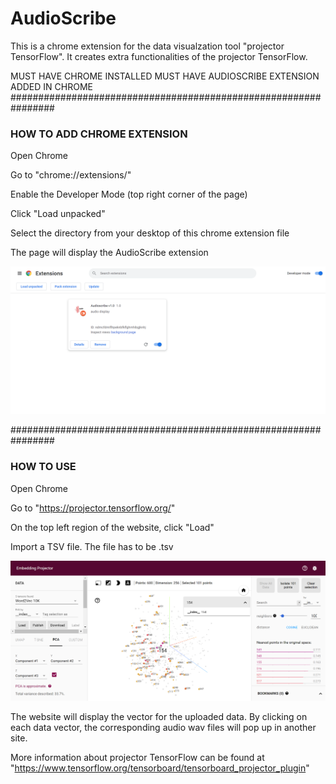 # AudioScribe
This is a chrome extension for the data visualzation tool "projector TensorFlow". It creates extra functionalities of the projector TensorFlow.

MUST HAVE CHROME INSTALLED
MUST HAVE AUDIOSCRIBE EXTENSION ADDED IN CHROME
################################################################

### HOW TO ADD CHROME EXTENSION

Open Chrome

Go to "chrome://extensions/"

Enable the Developer Mode (top right corner of the page)

Click "Load unpacked"

Select the directory from your desktop of this chrome extension file

The page will display the AudioScribe extension

![image](https://github.com/yuanw19/AudioScribe-Visualization/blob/main/images/Readme_extension.png)

################################################################

### HOW TO USE

Open Chrome

Go to "https://projector.tensorflow.org/"

On the top left region of the website, click "Load"

Import a TSV file. The file has to be .tsv

![image](https://github.com/yuanw19/AudioScribe-Visualization/blob/main/images/Readme_Tensorflow.png)

The website will display the vector for the uploaded data. By clicking on each data vector, the corresponding audio wav files will pop up in another site.

More information about projector TensorFlow can be found at "https://www.tensorflow.org/tensorboard/tensorboard_projector_plugin"
